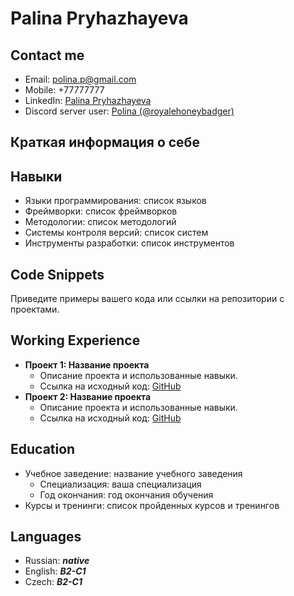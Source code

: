 # Palina Pryhazhayeva

## Contact me
- Email: polina.p@gmail.com
- Mobile: +77777777
- LinkedIn: [Palina Pryhazhayeva](https://www.linkedin.com/in/polina-dev/)
- Discord server user: [Polina (@royalehoneybadger)](https://discordapp.com/users/vibing-bageta)

## Краткая информация о себе


## Навыки
- Языки программирования: список языков
- Фреймворки: список фреймворков
- Методологии: список методологий
- Системы контроля версий: список систем
- Инструменты разработки: список инструментов

## Code Snippets
Приведите примеры вашего кода или ссылки на репозитории с проектами.

## Working Experience
- **Проект 1: Название проекта**
  - Описание проекта и использованные навыки.
  - Ссылка на исходный код: [GitHub](ссылка)
- **Проект 2: Название проекта**
  - Описание проекта и использованные навыки.
  - Ссылка на исходный код: [GitHub](ссылка)

## Education
- Учебное заведение: название учебного заведения
  - Специализация: ваша специализация
  - Год окончания: год окончания обучения
- Курсы и тренинги: список пройденных курсов и тренингов

## Languages
- Russian:     ***native***
- English:     ***B2-C1***
- Czech:       ***B2-C1***
